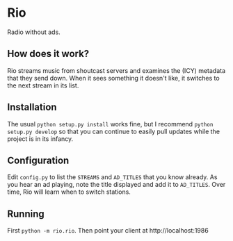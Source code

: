 Rio
===

Radio without ads.

How does it work?
-----------------

Rio streams music from shoutcast servers and examines the (ICY) metadata that
they send down. When it sees something it doesn't like, it switches to the next
stream in its list.


Installation
------------

The usual `python setup.py install` works fine, but I recommend `python
setup.py develop` so that you can continue to easily pull updates while the
project is in its infancy.


Configuration
-------------

Edit `config.py` to list the `STREAMS` and `AD_TITLES` that you know already.
As you hear an ad playing, note the title displayed and add it to `AD_TITLES`.
Over time, Rio will learn when to switch stations.


Running
-------

First `python -m rio.rio`. Then point your client at http://localhost:1986

